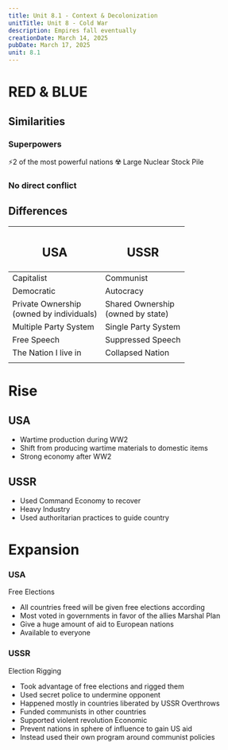 ```yaml
---
title: Unit 8.1 - Context & Decolonization
unitTitle: Unit 8 - Cold War
description: Empires fall eventually
creationDate: March 14, 2025
pubDate: March 17, 2025
unit: 8.1
---
```

# RED & BLUE

## Similarities

### Superpowers
⚡2 of the most powerful nations
☢️ Large Nuclear Stock Pile

### No direct conflict



## Differences

| <h2>USA</h2>                                | <h2>USSR</h2>                         |
| ------------------------------------------- | ------------------------------------- |
| Capitalist                                  | Communist                             |
| Democratic                                  | Autocracy                             |
| Private Ownership<br>(owned by individuals) | Shared Ownership <br>(owned by state) |
| Multiple Party System                       | Single Party System                   |
| Free Speech                                 | Suppressed Speech                     |
| The Nation I live in<br>                    | Collapsed Nation                      |
|                                             |                                       |

# Rise

## USA
- Wartime production during WW2
- Shift from producing wartime materials to domestic items
- Strong economy after WW2
## USSR
- Used Command Economy to recover
- Heavy Industry
- Used authoritarian practices to guide country

# Expansion

### USA
Free Elections
- All countries freed will be given free elections according
- Most voted in governments in favor of the allies
Marshal Plan
- Give a huge amount of aid to European nations
- Available to everyone
### USSR
Election Rigging
- Took advantage of free elections and rigged them
- Used secret police to undermine opponent
- Happened mostly in countries liberated by USSR
Overthrows
- Funded communists in other countries
- Supported violent revolution
Economic
- Prevent nations in sphere of influence to gain US aid
- Instead used their own program around communist policies